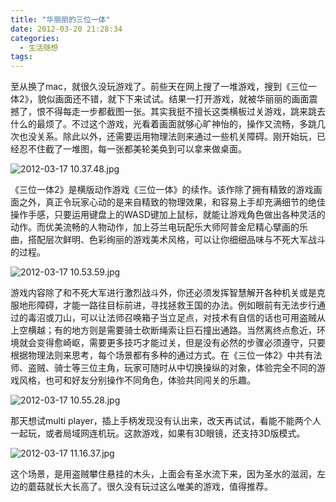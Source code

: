 ```yaml
---
title: "华丽丽的三位一体"
date: 2012-03-20 21:28:34
categories:
  - 生活随想
tags:
---
```


至从换了mac，就很久没玩游戏了。前些天在网上搜了一堆游戏，搜到《三位一体2》，貌似画面还不错，就下下来试试。结果一打开游戏，就被华丽丽的画面震撼了，恨不得每走一步都截图一张。其实我挺不擅长这类横板过关游戏，跳来跳去什么的最烦了。不过这个游戏，光看着画面就够心旷神怡的，操作又流畅，多跳几次也没关系。除此以外，还需要运用物理法则来通过一些机关障碍。刚开始玩，已经忍不住截了一堆图，每一张都美轮美奂到可以拿来做桌面。 

![](../../../images/2012/2012-03-17-10.37.48.jpg " 2012-03-17 10.37.48.jpg") 

《三位一体2》是横版动作游戏《三位一体》的续作。该作除了拥有精致的游戏画面之外，真正令玩家心动的是来自精致的物理效果，和容易上手却充满细节的绝佳操作手感，只要运用键盘上的WASD键加上鼠标，就能让游戏角色做出各种灵活的动作。而优美流畅的人物动作，加上芬兰电玩配乐大师阿普金尼精心擘画的乐 曲，搭配层次鲜明、色彩绚丽的游戏美术风格，可以让你细细品味与不死大军战斗的过程。 

![](../../../images/2012/2012-03-17-10.53.59.jpg "2012-03-17 10.53.59.jpg") 

游戏内容除了和不死大军进行激烈战斗外，你还必须发挥智慧解开各种机关或是克服地形障碍，才能一路往目标前进，寻找拯救王国的办法。例如眼前有无法步行通 过的毒沼或刀山，可以让法师召唤箱子当立足点，对技术有自信的话也可用盗贼从上空横越；有的地方则是需要骑士砍断绳索让巨石撞出通路。当然离终点愈近，环 境就会变得愈崎岖，需要更多技巧才能过关，但是没有必然的步骤必须遵守，只要根据物理法则来思考，每个场景都有多种的通过方式。在《三位一体2》中共有法师、盗贼、骑士等三位主角，玩家可随时从中切换操纵的对象，体验完全不同的游戏风格，也可和好友分别操作不同角色，体验共同闯关的乐趣。 

![](../../../images/2012/2012-03-17-10.55.28.jpg "2012-03-17 10.55.28.jpg") 

那天想试multi player，插上手柄发现没有认出来，改天再试试，看能不能两个人一起玩，或者局域网连机玩。这款游戏，如果有3D眼镜，还支持3D版模式。 

![](../../../images/2012/2012-03-17-11.16.37.jpg "2012-03-17 11.16.37.jpg") 

这个场景，是用盗贼攀住悬挂的木头，上面会有圣水流下来，因为圣水的滋润，左边的蘑菇就长大长高了。很久没有玩过这么唯美的游戏，值得推荐。